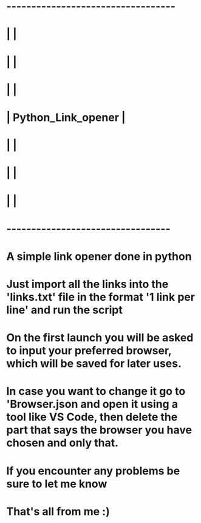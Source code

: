 #  ----------------------------------
#  |                                 |
#  |                                 |
#  |                                 |
#  |        Python_Link_opener       |
#  |                                 |
#  |                                 |
#  |                                 |
#   ---------------------------------
#
# A simple link opener done in python
# Just import all the links into the 'links.txt' file in the format '1 link per line' and run the script 
# On the first launch you will be asked to input your preferred browser, which will be saved for later uses.
# In case you want to change it go to 'Browser.json and open it using a tool like VS Code, then delete the part that says the browser you have chosen and only that.
#
# If you encounter any problems be sure to let me know
# That's all from me :)

